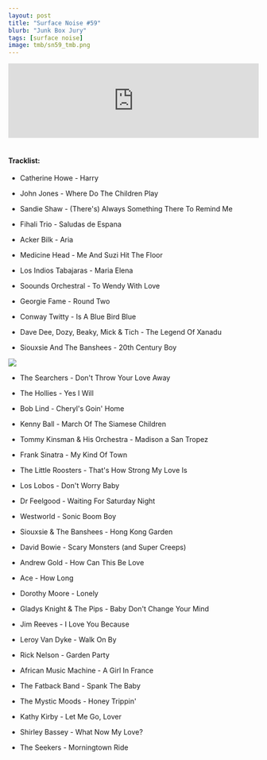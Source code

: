```yaml
---
layout: post
title: "Surface Noise #59"
blurb: "Junk Box Jury"
tags: [surface noise]
image: tmb/sn59_tmb.png
---
```


<iframe scrolling="no" id="hearthis_at_track_3190252" width="100%" height="150" src="https://hearthis.at/embed/3190252/transparent_black/?hcolor=&color=&style=2&block_size=2&block_space=1&background=1&waveform=0&cover=0&autoplay=0&css=" frameborder="0" allowtransparency allow="autoplay"><p>Listen to <a href="https://hearthis.at/zerocc/surface-noise-59-30519/" target="_blank">Surface Noise #59 (30/5/19)</a> <span>by</span><a href="https://hearthis.at/zerocc/" target="_blank" >Zero</a> <span>on</span> <a href="https://hearthis.at/" target="_blank">hearthis.at</a></p></iframe>
&nbsp;

#### Tracklist:

- Catherine Howe - Harry
- John Jones - Where Do The Children Play
- Sandie Shaw - (There's) Always Something There To Remind Me

- Fihali Trio - Saludas de Espana
- Acker Bilk - Aria
- Medicine Head - Me And Suzi Hit The Floor

- Los Indios Tabajaras - Maria Elena
- Soounds Orchestral - To Wendy With Love
- Georgie Fame - Round Two

- Conway Twitty - Is A Blue Bird Blue
- Dave Dee, Dozy, Beaky, Mick & Tich - The Legend Of Xanadu
- Siouxsie And The Banshees - 20th Century Boy

![](https://lh3.googleusercontent.com/Beu3_oQ-ZMsNTtnpEkECEqiiS4x1z_6HrHsGh7HMvjEyyC7To8ZQj3mgXDwdvAXJoOHUyZK8HyOyHMOtxT6n7J_lzVuXnG7J9rlQBaOOkz7i67Z-0zXBPK70bziE3kN2FF16nUhuuMA3JFq5-qbT8975hlAgbAMstnvydFL6zwFMpr0Q0Dt3Gma3EHYvYOvGppU_vCjHNaJZQvQan_FrR2QaNRa8iC2L8XeVEDBxOAgGU3sXSaKbEk9wnAyk20qz_YlObiwOLteQx6F8s9Tdf7pTvDCppxD-0--zihTpVdg0SWR3eenxyQ5zBLBcZ6_aY5IyQVrIcIODpRzRVTqXYWVfmvJ2d_iAQ29UQRUFZfHExOVv1dsxqdQxzyeQhlajDWlHW12na_shHfvb2emVnhAnmbpoLe_ysqUsqXUv2G3xbx74-pli72gD0-qeK5H5eAKwM4lLvWBWkVg_XKbofsJIlAK_ej7fa78U4FdCB3RRWQo3kFOjNyza7gFVm8YBmJBhvkj0zhCu0B2ak-1enbbDz_ScC1WtQuAR52rrh4OHoWy59CrhBJLi3TmHgGOkDu7jjMtLgcTJyxsCBwc4hp4snSzzK732Z-rUde3XEDZ88RiZPdsd3ePbSOrTDBahchBHCK_iRwewnzSj-DrujJDW=w600-h601-no)

- The Searchers - Don't Throw Your Love Away
- The Hollies - Yes I Will
- Bob Lind - Cheryl's Goin' Home

- Kenny Ball - March Of The Siamese Children
- Tommy Kinsman & His Orchestra - Madison a San Tropez
- Frank Sinatra - My Kind Of Town

- The Little Roosters - That's How Strong My Love Is
- Los Lobos - Don't Worry Baby
- Dr Feelgood - Waiting For Saturday Night

- Westworld - Sonic Boom Boy
- Siouxsie & The Banshees - Hong Kong Garden
- David Bowie - Scary Monsters (and Super Creeps)

- Andrew Gold - How Can This Be Love
- Ace - How Long
- Dorothy Moore - Lonely
- Gladys Knight & The Pips - Baby Don't Change Your Mind

- Jim Reeves - I Love You Because
- Leroy Van Dyke - Walk On By
- Rick Nelson - Garden Party

- African Music Machine - A Girl In France
- The Fatback Band - Spank The Baby
- The Mystic Moods - Honey Trippin'

- Kathy Kirby - Let Me Go, Lover
- Shirley Bassey - What Now My Love?

- The Seekers - Morningtown Ride
